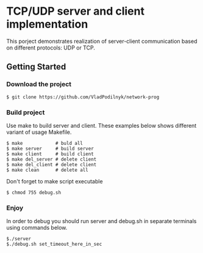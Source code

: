 # TCP/UDP server and client implementation

This porject demonstrates realization of server-client communication
based on different protocols: UDP or TCP.

## Getting Started

### Download the project

```
$ git clone https://github.com/VladPodilnyk/network-prog
```

### Build project

Use make to build server and client. These examples below 
shows different variant of usage Makefile.
```
$ make            # buld all
$ make server     # build server
$ make client     # build client
$ make del_server # delete client
$ make del_client # delete client
$ make clean      # delete all
```

Don't forget to make script executable
```
$ chmod 755 debug.sh
```
### Enjoy

In order to debug you should run server and debug.sh in separate terminals using commands below.
```
$./server
$./debug.sh set_timeout_here_in_sec
```
